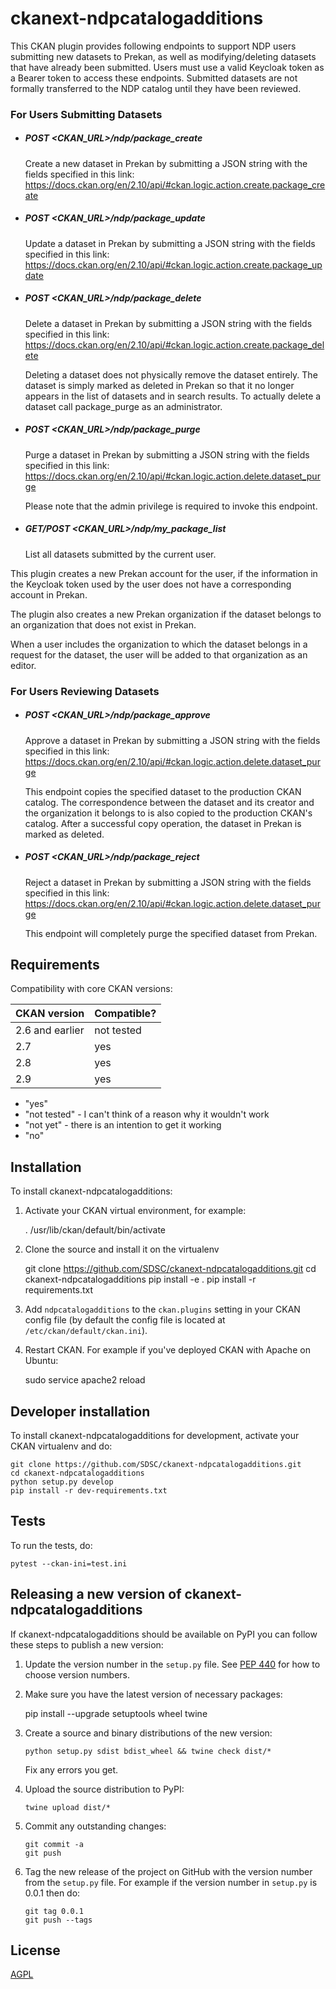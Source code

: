 
# ckanext-ndpcatalogadditions

This CKAN plugin provides following endpoints to support NDP users submitting new datasets to Prekan, as well as modifying/deleting datasets that have already been submitted. Users must use a valid Keycloak token as a Bearer token to access these endpoints. Submitted datasets are not formally transferred to the NDP catalog until they have been reviewed.

### For Users Submitting Datasets

* ##### POST <CKAN_URL>/ndp/package_create

  Create a new dataset in Prekan by submitting a JSON string with the fields specified in this link:
  https://docs.ckan.org/en/2.10/api/#ckan.logic.action.create.package_create
  
* ##### POST <CKAN_URL>/ndp/package_update

  Update a dataset in Prekan by submitting a JSON string with the fields specified in this link:
  https://docs.ckan.org/en/2.10/api/#ckan.logic.action.create.package_update
  
* ##### POST <CKAN_URL>/ndp/package_delete

  Delete a dataset in Prekan by submitting a JSON string with the fields specified in this link:
  https://docs.ckan.org/en/2.10/api/#ckan.logic.action.create.package_delete

  Deleting a dataset does not physically remove the dataset entirely.
  The dataset is simply marked as deleted in Prekan so that it no longer appears in the list of
  datasets and in search results. To actually delete a dataset call package_purge as an administrator.
  
* ##### POST <CKAN_URL>/ndp/package_purge

  Purge a dataset in Prekan by submitting a JSON string with the fields specified in this link:
  https://docs.ckan.org/en/2.10/api/#ckan.logic.action.delete.dataset_purge

  Please note that the admin privilege is required to invoke this endpoint.
  
* ##### GET/POST <CKAN_URL>/ndp/my_package_list

  List all datasets submitted by the current user.

This plugin creates a new Prekan account for the user, if the information in the Keycloak token used by the user does not have a corresponding account in Prekan.

The plugin also creates a new Prekan organization if the dataset belongs to an organization that does not exist in Prekan.

When a user includes the organization to which the dataset belongs in a request for the dataset, the user will be added to that organization as an editor.

### For Users Reviewing Datasets

* ##### POST <CKAN_URL>/ndp/package_approve

  Approve a dataset in Prekan by submitting a JSON string with the fields specified in this link:
  https://docs.ckan.org/en/2.10/api/#ckan.logic.action.delete.dataset_purge

  This endpoint copies the specified dataset to the production CKAN catalog. The correspondence between the dataset and its creator and the organization it 
  belongs to is also copied to the production CKAN's catalog. After a successful copy operation, the dataset in Prekan is marked as deleted.
  
* ##### POST <CKAN_URL>/ndp/package_reject

  Reject a dataset in Prekan by submitting a JSON string with the fields specified in this link:
  https://docs.ckan.org/en/2.10/api/#ckan.logic.action.delete.dataset_purge

  This endpoint will completely purge the specified dataset from Prekan.

## Requirements

Compatibility with core CKAN versions:

| CKAN version    | Compatible?   |
| --------------- | ------------- |
| 2.6 and earlier | not tested    |
| 2.7             | yes           |
| 2.8             | yes           |
| 2.9             | yes           |


* "yes"
* "not tested" - I can't think of a reason why it wouldn't work
* "not yet" - there is an intention to get it working
* "no"


## Installation

To install ckanext-ndpcatalogadditions:

1. Activate your CKAN virtual environment, for example:

     . /usr/lib/ckan/default/bin/activate

2. Clone the source and install it on the virtualenv

    git clone https://github.com/SDSC/ckanext-ndpcatalogadditions.git
    cd ckanext-ndpcatalogadditions
    pip install -e .
	pip install -r requirements.txt

3. Add `ndpcatalogadditions` to the `ckan.plugins` setting in your CKAN
   config file (by default the config file is located at
   `/etc/ckan/default/ckan.ini`).

4. Restart CKAN. For example if you've deployed CKAN with Apache on Ubuntu:

     sudo service apache2 reload

## Developer installation

To install ckanext-ndpcatalogadditions for development, activate your CKAN virtualenv and
do:

    git clone https://github.com/SDSC/ckanext-ndpcatalogadditions.git
    cd ckanext-ndpcatalogadditions
    python setup.py develop
    pip install -r dev-requirements.txt


## Tests

To run the tests, do:

    pytest --ckan-ini=test.ini


## Releasing a new version of ckanext-ndpcatalogadditions

If ckanext-ndpcatalogadditions should be available on PyPI you can follow these steps to publish a new version:

1. Update the version number in the `setup.py` file. See [PEP 440](http://legacy.python.org/dev/peps/pep-0440/#public-version-identifiers) for how to choose version numbers.

2. Make sure you have the latest version of necessary packages:

    pip install --upgrade setuptools wheel twine

3. Create a source and binary distributions of the new version:

       python setup.py sdist bdist_wheel && twine check dist/*

   Fix any errors you get.

4. Upload the source distribution to PyPI:

       twine upload dist/*

5. Commit any outstanding changes:

       git commit -a
       git push

6. Tag the new release of the project on GitHub with the version number from
   the `setup.py` file. For example if the version number in `setup.py` is
   0.0.1 then do:

       git tag 0.0.1
       git push --tags

## License

[AGPL](https://www.gnu.org/licenses/agpl-3.0.en.html)
